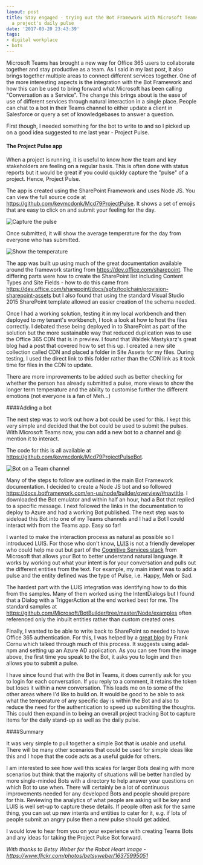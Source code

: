 ```yaml
---
layout: post
title: Stay engaged - trying out the Bot Framework with Microsoft Teams to capture
  a project's daily pulse
date: '2017-03-20 23:43:39'
tags:
- digital workplace
- bots
---
```


Microsoft Teams has brought a new way for Office 365 users to collaborate together and stay productive as a team. As I said in my last post, it also brings together multiple areas to connect different services together. One of the more interesting aspects is the integration with the Bot Framework and how this can be used to bring forward what Microsoft has been calling "Conversation as a Service". The change this brings about is the ease of use of different services through natural interaction in a single place. People can chat to a bot in their Teams channel to either update a client in Salesforce or query a set of knowledgebases to answer a question.

First though, I needed something for the bot to write to and so I picked up on a good idea suggested to me last year - Project Pulse.

#### The Project Pulse app

When a project is running, it is useful to know how the team and key stakeholders are feeling on a regular basis. This is often done with status reports but it would be great if you could quickly capture the "pulse" of a project. Hence, Project Pulse.

The app is created using the SharePoint Framework and uses Node JS. You can view the full source code at https://github.com/kevmcdonk/Mcd79ProjectPulse. It shows a set of emojis that are easy to click on and submit your feeling for the day. 

![Capture the pulse](/images/2017/12/Project-Pulse-view-1.PNG)

Once submitted, it will show the average temperature for the day from everyone who has submitted.

![Show the temperature](/images/2017/12/Project-Pulse-view-2.PNG)

The app was built up using much of the great documentation available around the framework starting from https://dev.office.com/sharepoint. The differing parts were how to create the SharePoint list including Content Types and Site Fields - how to do this came from https://dev.office.com/sharepoint/docs/spfx/toolchain/provision-sharepoint-assets but I also found that using the standard Visual Studio 2015 SharePoint template allowed an easier creation of the schema needed.

Once I had a working solution, testing it in my local workbench and then deployed to my tenant's workbench, I took a look at how to host the files correctly. I debated these being deployed in to SharePoint as part of the solution but the more sustainable way that reduced duplication was to use the Office 365 CDN that is in preview. I found that Waldek Mastykarz's great blog had a post that covered how to set this up. I created a new site collection called CDN and placed a folder in Site Assets for my files. During testing, I used the direct link to this folder rather than the CDN link as it took time for files in the CDN to update.

There are more improvements to be added such as better checking for whether the person has already submitted a pulse, more views to show the longer term temperature and the ability to customise further the different emotions (not everyone is a fan of Meh...)

####Adding a bot

The next step was to work out how a bot could be used for this. I kept this very simple and decided that the bot could be used to submit the pulses. With Microsoft Teams now, you can add a new bot to a channel and @ mention it to interact.

The code for this is all available at https://github.com/kevmcdonk/Mcd79ProjectPulseBot. 

![Bot on a Team channel](/images/2017/12/Teams-bot.PNG)

Many of the steps to follow are outlined in the main Bot Framework documentation. I decided to create a Node JS bot and so followed https://docs.botframework.com/en-us/node/builder/overview/#navtitle. I downloaded the Bot emulator and within half an hour, had a Bot that replied to a specific message. I next followed the links in the documentation to deploy to Azure and had a working Bot published. The next step was to sideload this Bot into one of my Teams channels and I had a Bot I could interact with from the Teams app. Easy so far!

I wanted to make the interaction process as natural as possible so I introduced LUIS. For those who don't know, [LUIS](https://www.microsoft.com/cognitive-services/en-us/luis-api/documentation/home) is not a friendly developer who could help me out but part of the [Cognitive Services stack](https://www.microsoft.com/cognitive-services) from Microsoft that allows your Bot to better understand natural language. It works by working out what your intent is for your conversation and pulls out the different entities from the text. For example, my main intent was to add a pulse and the entity defined was the type of Pulse, i.e. Happy, Meh or Sad.

The hardest part with the LUIS integration was identifying how to do this from the samples. Many of them worked using the IntentDialogs but I found that a Dialog with a TriggerAction at the end worked best for me. The standard samples at https://github.com/Microsoft/BotBuilder/tree/master/Node/examples often referenced only the inbuilt entities rather than custom created ones.

Finally, I wanted to be able to write back to SharePoint so needed to have Office 365 authentication. For this, I was helped by a [great blog](http://thecollaborationcorner.com/2017/01/25/search-for-your-sharepoint-content-from-a-bot-using-the-bot-framework-oauth2-and-node-js/#.WMl7lTvyjic) by Frank Cornu which talked through much of this process. It suggests using adal-npm and setting up an Azure AD application. As you can see from the image above, the first time you speak to the Bot, it asks you to login and then allows you to submit a pulse.

I have since found that with the Bot in Teams, it does currently ask for you to login for each conversation. If you reply to a comment, it retains the token but loses it within a new conversation. This leads me on to some of the other areas where I'd like to build on. It would be good to be able to ask what the temperature of any specific day is within the Bot and also to reduce the need for the authentication to speed up submitting the thoughts. This could then expand in to being an overall project tracking Bot to capture items for the daily stand-up as well as the daily pulse.

####Summary

It was very simple to pull together a simple Bot that is usable and useful. There will be many other scenarios that could be used for simple ideas like this and I hope that the code acts as a useful guide for others.

I am interested to see how well this scales for larger Bots dealing with more scenarios but think that the majority of situations will be better handled by more single-minded Bots with a directory to help answer your questions on which Bot to use when. There will certainly be a lot of continuous improvements needed for any developed Bots and people should prepare for this. Reviewing the analytics of what people are asking will be key and LUIS is well set-up to capture these details. If people often ask for the same thing, you can set up new intents and entities to cater for it, e.g. if lots of people submit an angry pulse then a new pulse should get added.

I would love to hear from you on your experience with creating Teams Bots and any ideas for taking the Project Pulse Bot forward.

*With thanks to Betsy Weber for the Robot Heart image - https://www.flickr.com/photos/betsyweber/16375995051* 

 

